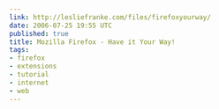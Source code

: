 ```yaml
---
link: http://lesliefranke.com/files/firefoxyourway/
date: 2006-07-25 19:55 UTC
published: true
title: Mozilla Firefox - Have it Your Way!
tags:
- firefox
- extensions
- tutorial
- internet
- web
---
```



